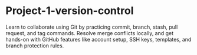 # Project-1-version-control
Learn to collaborate using Git by practicing commit, branch, stash, pull request, and tag commands. Resolve merge conflicts locally, and get hands-on with GitHub features like account setup, SSH keys, templates, and branch protection rules.
